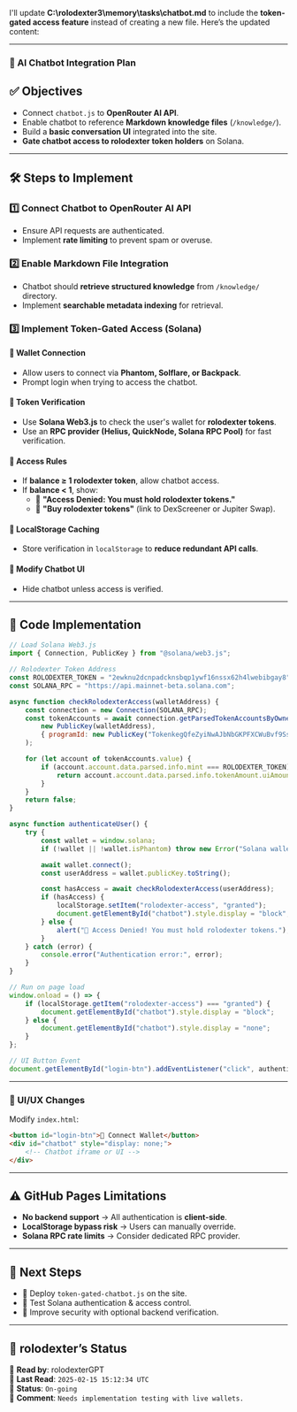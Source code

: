 I'll update **C:\rolodexter3\memory\tasks\chatbot.md** to include the **token-gated access feature** instead of creating a new file. Here’s the updated content:

---

### **🤖 AI Chatbot Integration Plan**

## **✅ Objectives**
- Connect `chatbot.js` to **OpenRouter AI API**.
- Enable chatbot to reference **Markdown knowledge files** (`/knowledge/`).
- Build a **basic conversation UI** integrated into the site.
- **Gate chatbot access to rolodexter token holders** on Solana.

---

## **🛠 Steps to Implement**

### **1️⃣ Connect Chatbot to OpenRouter AI API**
- Ensure API requests are authenticated.
- Implement **rate limiting** to prevent spam or overuse.

### **2️⃣ Enable Markdown File Integration**
- Chatbot should **retrieve structured knowledge** from `/knowledge/` directory.
- Implement **searchable metadata indexing** for retrieval.

### **3️⃣ Implement Token-Gated Access (Solana)**
#### **🔹 Wallet Connection**
- Allow users to connect via **Phantom, Solflare, or Backpack**.
- Prompt login when trying to access the chatbot.

#### **🔹 Token Verification**
- Use **Solana Web3.js** to check the user's wallet for **rolodexter tokens**.
- Use an **RPC provider (Helius, QuickNode, Solana RPC Pool)** for fast verification.

#### **🔹 Access Rules**
- If **balance ≥ 1 rolodexter token**, allow chatbot access.
- If **balance < 1**, show:
  - 🚫 **"Access Denied: You must hold rolodexter tokens."**
  - 🔗 **"Buy rolodexter tokens"** (link to DexScreener or Jupiter Swap).

#### **🔹 LocalStorage Caching**
- Store verification in `localStorage` to **reduce redundant API calls**.

#### **🔹 Modify Chatbot UI**
- Hide chatbot unless access is verified.

---

## **📌 Code Implementation**  
```javascript
// Load Solana Web3.js
import { Connection, PublicKey } from "@solana/web3.js";

// Rolodexter Token Address
const ROLODEXTER_TOKEN = "2ewknu2dcnpadcknsbqp1ywf16nssx62h4lwebibgay8";
const SOLANA_RPC = "https://api.mainnet-beta.solana.com"; 

async function checkRolodexterAccess(walletAddress) {
    const connection = new Connection(SOLANA_RPC);
    const tokenAccounts = await connection.getParsedTokenAccountsByOwner(
        new PublicKey(walletAddress),
        { programId: new PublicKey("TokenkegQfeZyiNwAJbNbGKPFXCWuBvf9Ss623VQ5DA") }
    );

    for (let account of tokenAccounts.value) {
        if (account.account.data.parsed.info.mint === ROLODEXTER_TOKEN) {
            return account.account.data.parsed.info.tokenAmount.uiAmount > 0;
        }
    }
    return false;
}

async function authenticateUser() {
    try {
        const wallet = window.solana;
        if (!wallet || !wallet.isPhantom) throw new Error("Solana wallet not found!");

        await wallet.connect();
        const userAddress = wallet.publicKey.toString();

        const hasAccess = await checkRolodexterAccess(userAddress);
        if (hasAccess) {
            localStorage.setItem("rolodexter-access", "granted");
            document.getElementById("chatbot").style.display = "block";
        } else {
            alert("🚫 Access Denied! You must hold rolodexter tokens.");
        }
    } catch (error) {
        console.error("Authentication error:", error);
    }
}

// Run on page load
window.onload = () => {
    if (localStorage.getItem("rolodexter-access") === "granted") {
        document.getElementById("chatbot").style.display = "block";
    } else {
        document.getElementById("chatbot").style.display = "none";
    }
};

// UI Button Event
document.getElementById("login-btn").addEventListener("click", authenticateUser);
```

---

### **🎨 UI/UX Changes**  
Modify `index.html`:
```html
<button id="login-btn">🔑 Connect Wallet</button>
<div id="chatbot" style="display: none;">
    <!-- Chatbot iframe or UI -->
</div>
```

---

## **⚠️ GitHub Pages Limitations**  
- **No backend support** → All authentication is **client-side**.
- **LocalStorage bypass risk** → Users can manually override.
- **Solana RPC rate limits** → Consider dedicated RPC provider.

---

## **🚀 Next Steps**
- 🔲 Deploy `token-gated-chatbot.js` on the site.
- 🔲 Test Solana authentication & access control.
- 🔲 Improve security with optional backend verification.

---

## **📌 rolodexter’s Status**
📝 **Read by**: rolodexterGPT  
📅 **Last Read**: `2025-02-15 15:12:34 UTC`  
🔄 **Status**: `On-going`  
💬 **Comment**: `Needs implementation testing with live wallets.`  

